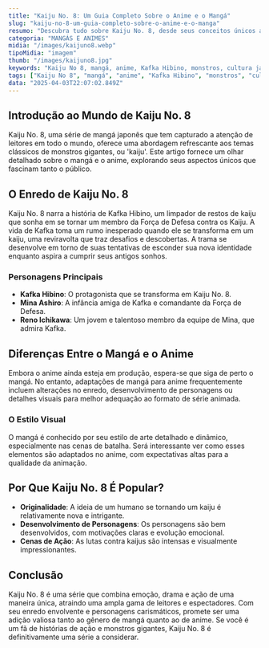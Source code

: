 ```yaml
---
title: "Kaiju No. 8: Um Guia Completo Sobre o Anime e o Mangá"
slug: "kaiju-no-8-um-guia-completo-sobre-o-anime-e-o-manga"
resumo: "Descubra tudo sobre Kaiju No. 8, desde seus conceitos únicos até sua popularidade crescente. Este guia abrangente explora os personagens principais, o enredo, e as diferenças entre o mangá e o anime, proporcionando uma visão profunda para novos fãs e veteranos."
categoria: "MANGÁS E ANIMES"
midia: "/images/kaijuno8.webp"
tipoMidia: "imagem"
thumb: "/images/kaijuno8.jpg"
keywords: "Kaiju No 8, mangá, anime, Kafka Hibino, monstros, cultura japonesa, mangá popular, animação"
tags: ["Kaiju No 8", "mangá", "anime", "Kafka Hibino", "monstros", "cultura japonesa", "mangá popular", "animação"]
data: "2025-04-03T22:07:02.849Z"
---
```


## Introdução ao Mundo de Kaiju No. 8
Kaiju No. 8, uma série de mangá japonês que tem capturado a atenção de leitores em todo o mundo, oferece uma abordagem refrescante aos temas clássicos de monstros gigantes, ou 'kaiju'. Este artigo fornece um olhar detalhado sobre o mangá e o anime, explorando seus aspectos únicos que fascinam tanto o público.

## O Enredo de Kaiju No. 8
Kaiju No. 8 narra a história de Kafka Hibino, um limpador de restos de kaiju que sonha em se tornar um membro da Força de Defesa contra os Kaiju. A vida de Kafka toma um rumo inesperado quando ele se transforma em um kaiju, uma reviravolta que traz desafios e descobertas. A trama se desenvolve em torno de suas tentativas de esconder sua nova identidade enquanto aspira a cumprir seus antigos sonhos.

### Personagens Principais
- **Kafka Hibino**: O protagonista que se transforma em Kaiju No. 8.
- **Mina Ashiro**: A infância amiga de Kafka e comandante da Força de Defesa.
- **Reno Ichikawa**: Um jovem e talentoso membro da equipe de Mina, que admira Kafka.

## Diferenças Entre o Mangá e o Anime
Embora o anime ainda esteja em produção, espera-se que siga de perto o mangá. No entanto, adaptações de mangá para anime frequentemente incluem alterações no enredo, desenvolvimento de personagens ou detalhes visuais para melhor adequação ao formato de série animada.

### O Estilo Visual
O mangá é conhecido por seu estilo de arte detalhado e dinâmico, especialmente nas cenas de batalha. Será interessante ver como esses elementos são adaptados no anime, com expectativas altas para a qualidade da animação.

## Por Que Kaiju No. 8 É Popular?
- **Originalidade**: A ideia de um humano se tornando um kaiju é relativamente nova e intrigante.
- **Desenvolvimento de Personagens**: Os personagens são bem desenvolvidos, com motivações claras e evolução emocional.
- **Cenas de Ação**: As lutas contra kaijus são intensas e visualmente impressionantes.

## Conclusão
Kaiju No. 8 é uma série que combina emoção, drama e ação de uma maneira única, atraindo uma ampla gama de leitores e espectadores. Com seu enredo envolvente e personagens carismáticos, promete ser uma adição valiosa tanto ao gênero de mangá quanto ao de anime. Se você é um fã de histórias de ação e monstros gigantes, Kaiju No. 8 é definitivamente uma série a considerar.
